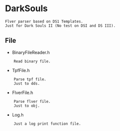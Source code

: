 # DarkSouls

```
Flver parser based on DS1 Templates.
Just for Dark Souls II (No test on DSI and DS III).
```

## File

- BinaryFileReader.h
```
    Read binary file.
```

- TpfFile.h
```
    Parse tpf file.
    Just to dds.
```

- FlverFile.h
```
    Parse flver file. 
    Just to obj.
```

- Log.h
```
    Just a log print function file.
```